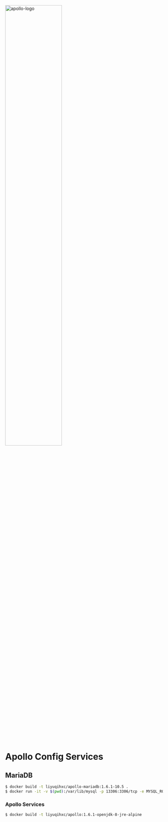 <img src="https://raw.githubusercontent.com/ctripcorp/apollo/master/doc/images/logo/logo-simple.png" alt="apollo-logo" width="60%">

# Apollo Config Services

## MariaDB

``` bash
$ docker build -t liyuqihxc/apollo-mariadb:1.6.1-10.5 .
$ docker run -it -v $(pwd):/var/lib/mysql -p 13306:3306/tcp -e MYSQL_ROOT_PASSWORD=root liyuqihxc/apollo-mariadb:1.6.1-10.5
```

### Apollo Services

```bash
$ docker build -t liyuqihxc/apollo:1.6.1-openjdk-8-jre-alpine
```
